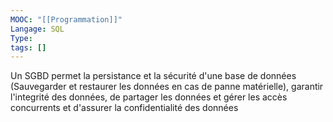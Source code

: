 ```yaml
---
MOOC: "[[Programmation]]"
Langage: SQL
Type: 
tags: []
---
```

Un SGBD permet la persistance et la sécurité d'une base de données (Sauvegarder et restaurer les données en cas de panne matérielle), garantir l'integrité des données, de partager les données et gérer les accès concurrents et d'assurer la confidentialité des données